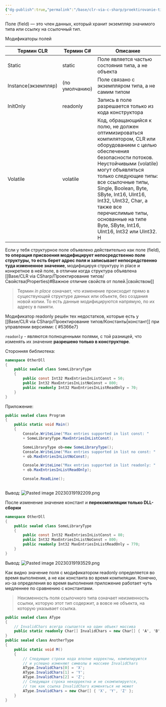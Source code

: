 ```yaml
---
{"dg-publish":true,"permalink":"/base/clr-via-c-sharp/proektirovanie-tipov/polya/"}
---
```



Поле (field) — это член данных, который хранит экземпляр значимого типа или ссылку на ссылочный тип.

Модификаторы полей

| Термин CLR          | Термин C#      | Описание                                                                                                                                                                                                                                                                                                                                                                                     |
| ------------------- | -------------- | -------------------------------------------------------------------------------------------------------------------------------------------------------------------------------------------------------------------------------------------------------------------------------------------------------------------------------------------------------------------------------------------- |
| Static              | static         | Поле является частью состояния типа, а не объекта                                                                                                                                                                                                                                                                                                                                            |
| Instance(экземпляр) | (по умолчанию) | Поле связано с экземпляром типа, а не самим типом                                                                                                                                                                                                                                                                                                                                            |
| InitOnly            | readonly       | Запись в поле разрешается только из кода конструктора                                                                                                                                                                                                                                                                                                                                        |
| Volatile            | volatile       | Код, обращающийся к полю, не должен оптимизироваться компилятором, CLR или оборудованием с целью обеспечения безопасности потоков. Неустойчивыми (volatile) могут объявляться только следующие типы: все ссылочные типы, Single, Boolean, Byte, SByte, Int16, UInt16, Int32, UInt32, Char, а также все перечислимые типы, основанные на типе Byte, SByte, Int16, UInt16, Int32 или UInt32. Н |


Если у тебя структурное поле объявлено действительно как поле (field), **то операция присвоения модифицирует непосредственно поле структуры, то есть берет адрес поля и записывает непосредственно туда измененное значение**, модифицируя структуру in place и конкретное в ней поле, в отличии когда структура объявлена [[Base/CLR via CSharp/Проектирование типов/Свойства(Properties)#Важное отличие свойств от полей.\|свойством]]

>Термин _in place_ означает, что изменение происходит прямо в существующей структуре данных или объекте, без создания новой копии. То есть данные модифицируются напрямую, по их адресу в памяти.


Модификатор readonly решён тех недостатков, которые есть у [[Base/CLR via CSharp/Проектирование типов/Константы\|констант]] при управлении версиями:
{ #5366e7}


`readonly` - являются полноценными полями, с той разницей, что изменять их значение **разрешено только в конструкторе**.

Сторонняя библиотека:
```csharp
namespace OtherDll
{
	public sealed class SomeLibraryType
	{
		public const Int32 MaxEntriesInListConst = 50;
		public Int32 MaxEntriesInListNoConst = 800;
		public readonly Int32 MaxEntriesInListReadOnly = 70;
	}
}
```

Приложение:

```csharp
public sealed class Program
{
	public static void Main()
	{
		Console.WriteLine("Max entries supported in list const: "
		+ SomeLibraryType.MaxEntriesInListConst);

		SomeLibraryType ob=new SomeLibraryType(); 
		Console.WriteLine("Max entries supported in list no const: "
		+ ob.MaxEntriesInListNoConst);

		Console.WriteLine("Max entries supported in list readonly: "
		+ ob.MaxEntriesInListReadOnly);

		Console.ReadLine();
	
```

Вывод:
![Pasted image 20230319192209.png](/img/user/Files/Image/Pasted%20image%2020230319192209.png)

После изменение значение констант и **перекомпиляции только DLL-сборки**

```csharp
namespace OtherDll
{
	public sealed class SomeLibraryType
	{
		public const Int32 MaxEntriesInListConst = 80;
		public Int32 MaxEntriesInListNoConst = 800;
		public readonly Int32 MaxEntriesInListReadOnly = 770;
	}
}
```

Вывод:
![Pasted image 20230319193529.png](/img/user/Files/Image/Pasted%20image%2020230319193529.png)

Как видно значение поля c модификатором readonly определяется во время выполнения, а не как константа во время компиляции. Конечно, из-за определения во время выполнения приложение работает чуть медленнее по сравнению с константами.

> Неизменность поля ссылочного типа означает неизменность ссылки, которую этот тип содержит, а вовсе не объекта, на которую указывает ссылка.

```csharp
public sealed class АТуре
{
	// InvalidChars всегда ссылается на один объект массива
	public static readonly Char[] InvalidChars = new Char[] { 'А', 'В', 'C' };
}
public sealed class AnotherType
{
	public static void M()
	{
		// Следующие строки кода вполне корректны, компилируются
		// и успешно изменяют символы в массиве InvalidChars
		АТуре.InvalidChars[0] = 'X';
		АТуре.InvalidChars[1] = 'Y';
		АТуре.InvalidChars[2] = 'Z';
		// Следующая строка некорректна и не скомпилируется,
		// так как ссылка InvalidChars изменяться не может
		АТуре.InvalidChars = new Char[] { 'X', 'Y', 'Z' };
	}
}
```